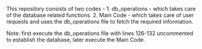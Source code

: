 This repository consists of two codes - 
    1. db_operations - which takes care of the database related functions.
    2. Main Code - which takes care of user requests and uses the db_operations file to fetch the required information.

Note: first execute the db_operations file with lines 126-132 uncommented to establish the database, later execute the Main Code.
